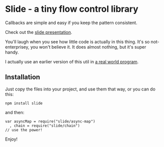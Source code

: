 # Slide - a tiny flow control library

Callbacks are simple and easy if you keep the pattern consistent.

Check out the [slide presentation](./nodejs-controlling-flow.pdf).

You'll laugh when you see how little code is actually in this thing.
It's so not-enterprisey, you won't believe it.  It does almost nothing,
but it's super handy.

I actually use an earlier version of this util in
[a real world program](http://npmjs.org/).

## Installation

Just copy the files into your project, and use them that way, or
you can do this:

    npm install slide

and then:

    var asyncMap = require("slide/async-map")
      , chain = require("slide/chain")
    // use the power!

Enjoy!
